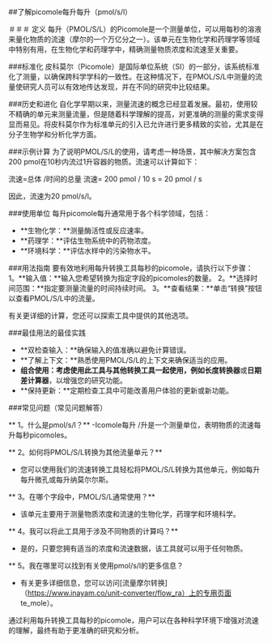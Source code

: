 ##了解picomole每升每升（pmol/s/l）

＃＃＃ 定义
每升（PMOL/S/L）的Picomole是一个测量单位，可以用每秒的溶液来量化物质的流速（摩尔的一个万亿分之一）。该单元在生物化学和药理学等领域中特别有用，在生物化学和药理学中，精确测量物质浓度和流速至关重要。

###标准化
皮科莫尔（Picomole）是国际单位系统（SI）的一部分，该系统标准化了测量，以确保跨科学学科的一致性。在这种情况下，在PMOL/S/L中测量的流量使研究人员可以有效地传达发现，并在不同的研究中比较结果。

###历史和进化
自化学早期以来，测量流速的概念已经显着发展。最初，使用较不精确的单元来测量流量，但是随着科学理解的提高，对更准确的测量的需求变得显而易见。将皮科莫尔作为标准单元的引入已允许进行更多精致的实验，尤其是在分子生物学和分析化学方面。

###示例计算
为了说明PMOL/S/L的使用，请考虑一种场景，其中解决方案包含200 pmol在10秒内流过1升容器的物质。流速可以计算如下：

流速=总体 /时间的总量
流速= 200 pmol / 10 s = 20 pmol / s

因此，流速为20 pmol/s/l。

###使用单位
每升picomole每升通常用于各个科学领域，包括：
-  **生物化学：**测量酶活性或反应速率。
-  **药理学：**评估生物系统中的药物浓度。
-  **环境科学：**评估水样中的污染物水平。

###用法指南
要有效地利用每升转换工具每秒的picomole，请执行以下步骤：
1。**输入值：**输入您希望转换为指定字段的picomoles的数量。
2。**选择时间范围：**指定要测量流量的时间持续时间。
3。**查看结果：**单击“转换”按钮以查看PMOL/S/L中的流量。

有关更详细的计算，您还可以探索工具中提供的其他选项。

###最佳用法的最佳实践
-  **双检查输入：**确保输入的值准确以避免计算错误。
-  **了解上下文：**熟悉使用PMOL/S/L的上下文来确保适当的应用。
-  **组合使用：**考虑使用此工具与其他转换工具一起使用，例如**长度转换器**或**日期差计算器**，以增强您的研究功能。
-  **保持更新：**定期检查工具中可能改善用户体验的更新或新功能。

###常见问题（常见问题解答）

** 1。什么是pmol/s/l？**
-Icomole每升 /升是一个测量单位，表明物质的流速每升每秒picomoles。

** 2。如何将PMOL/S/L转换为其他流量单元？**
- 您可以使用我们的流速转换工具轻松将PMOL/S/L转换为其他单元，例如每升每升微孔或每升纳莫尔尔斯。

** 3。在哪个字段中，PMOL/S/L通常使用？**
- 该单元主要用于测量物质浓度和流速的生物化学，药理学和环境科学。

** 4。我可以将此工具用于涉及不同物质的计算吗？**
- 是的，只要您拥有适当的浓度和流速数据，该工具就可以用于任何物质。

** 5。我在哪里可以找到有关使用pmol/s/l的更多信息？
- 有关更多详细信息，您可以访问[流量摩尔转换]（https://www.inayam.co/unit-converter/flow_ra）上的专用页面 te_mole）。

通过利用每升转换工具每秒的picomole，用户可以在各种科学环境下增强对流速的理解，最终有助于更准确的研究和分析。